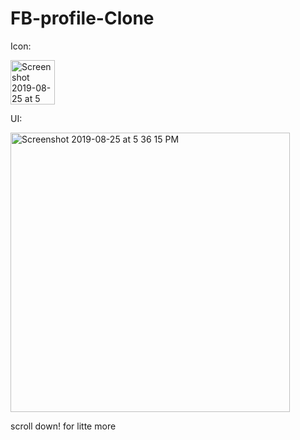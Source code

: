 # FB-profile-Clone
 Icon:

<img width="71" alt="Screenshot 2019-08-25 at 5 46 44 PM" src="https://user-images.githubusercontent.com/42263217/63649834-69f59200-c760-11e9-9c55-624a3862ff06.png">

UI:

<img width="447" alt="Screenshot 2019-08-25 at 5 36 15 PM" src="https://user-images.githubusercontent.com/42263217/63649836-6b26bf00-c760-11e9-8149-3263fbdf76e3.png">

scroll down! for litte more


